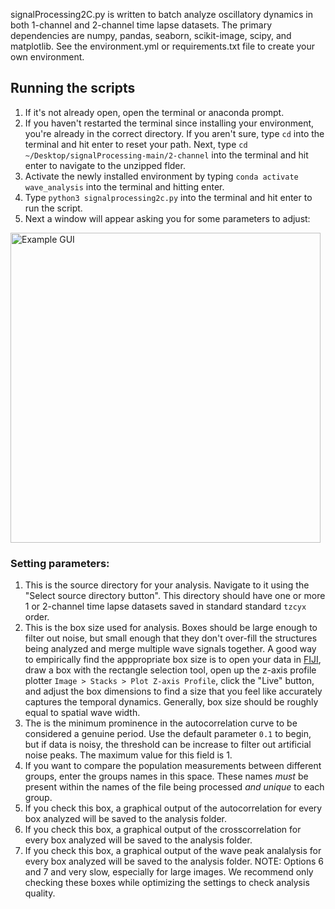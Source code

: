 signalProcessing2C.py is written to batch analyze oscillatory dynamics in both 1-channel and 2-channel time lapse datasets. The primary dependencies are numpy, pandas, seaborn, scikit-image, scipy, and matplotlib. See the environment.yml or requirements.txt file to create your own environment. 

## Running the scripts 

1) If it's not already open, open the terminal or anaconda prompt.
2) If you haven't restarted the terminal since installing your environment, you're already in the correct directory. If you aren't sure, type `cd` into the terminal and hit enter to reset your path. Next, type `cd ~/Desktop/signalProcessing-main/2-channel` into the terminal and hit enter to navigate to the unzipped flder.
3) Activate the newly installed environment by typing `conda activate wave_analysis` into the terminal and hitting enter. 
4) Type `python3 signalprocessing2c.py` into the terminal and hit enter to run the script.
5) Next a window will appear asking you for some parameters to adjust:

<img width="496" alt="Example GUI" src="https://user-images.githubusercontent.com/32859488/149791989-d627fab0-c64d-4690-923b-fb56bbe7cb7f.png">

### Setting parameters:
1) This is the source directory for your analysis. Navigate to it using the "Select source directory button". This directory should have one or more 1 or 2-channel time lapse datasets saved in standard standard `tzcyx` order. 
2) This is the box size used for analysis. Boxes should be large enough to filter out noise, but small enough that they don't over-fill the structures being analyzed and merge multiple wave signals together. A good way to empirically find the apppropriate box size is to open your data in [FIJI](https://imagej.net/software/fiji/), draw a box with the rectangle selection tool, open up the z-axis profile plotter `Image > Stacks > Plot Z-axis Profile`, click the "Live" button, and adjust the box dimensions to find a size that you feel like accurately captures the temporal dynamics. Generally, box size should be roughly equal to spatial wave width. 
3) The is the minimum prominence in the autocorrelation curve to be considered a genuine period. Use the default parameter `0.1` to begin, but if data is noisy, the threshold can be increase to filter out artificial noise peaks. The maximum value for this field is 1. 
4) If you want to compare the population measurements between different groups, enter the groups names in this space. These names *must* be present within the names of the file being processed *and unique* to each group. 
5) If you check this box, a graphical output of the autocorrelation for every box analyzed will be saved to the analysis folder.
6) If you check this box, a graphical output of the crosscorrelation for every box analyzed will be saved to the analysis folder.
7) If you check this box, a graphical output of the wave peak analalysis for every box analyzed will be saved to the analysis folder.
NOTE: Options 6 and 7 and very slow, especially for large images. We recommend only checking these boxes while optimizing the settings to check analysis quality.





